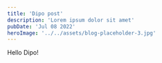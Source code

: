 ```yaml
---
title: 'Dipo post'
description: 'Lorem ipsum dolor sit amet'
pubDate: 'Jul 08 2022'
heroImage: '../../assets/blog-placeholder-3.jpg'
---
```



  Hello Dipo!
